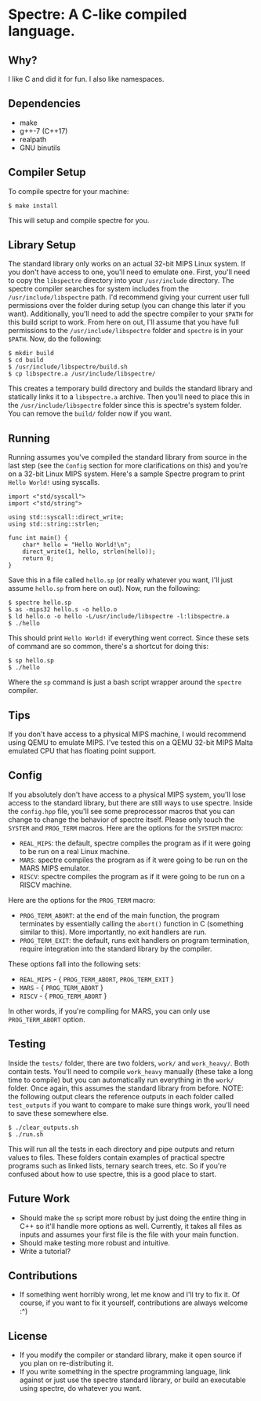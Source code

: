 # Spectre: A C-like compiled language.

## Why?
I like C and did it for fun. I also like namespaces.

## Dependencies
* make
* g++\-7 (C++17)
* realpath
* GNU binutils

## Compiler Setup
To compile spectre for your machine:
```
$ make install
```
This will setup and compile spectre for you.

## Library Setup
The standard library only works on an actual 32-bit MIPS Linux system. If you don't have access to one, you'll need to emulate one.
First, you'll need to copy the `libspectre` directory into your `/usr/include` directory. The spectre compiler searches for system includes from the
`/usr/include/libspectre` path. I'd recommend giving your current user full permissions over the folder during setup (you can change this later if you want).
Additionally, you'll need to add the spectre compiler to your `$PATH` for this build script to work.
From here on out, I'll assume that you have full permissions to the `/usr/include/libspectre` folder and `spectre` is in your `$PATH`.
Now, do the following:
```
$ mkdir build
$ cd build
$ /usr/include/libspectre/build.sh
$ cp libspectre.a /usr/include/libspectre/
```
This creates a temporary build directory and builds the standard library and statically links it to a `libspectre.a` archive.
Then you'll need to place this in the `/usr/include/libspectre` folder since this is spectre's system folder.
You can remove the `build/` folder now if you want.

## Running
Running assumes you've compiled the standard library from source in the last step (see the `Config` section for more clarifications on this) and you're on a 32-bit Linux MIPS system.
Here's a sample Spectre program to print `Hello World!` using syscalls.
```
import <"std/syscall">
import <"std/string">

using std::syscall::direct_write;
using std::string::strlen;

func int main() {
	char* hello = "Hello World!\n";
	direct_write(1, hello, strlen(hello));
	return 0;
}
```
Save this in a file called `hello.sp` (or really whatever you want, I'll just assume `hello.sp` from here on out).
Now, run the following:
```
$ spectre hello.sp
$ as -mips32 hello.s -o hello.o
$ ld hello.o -o hello -L/usr/include/libspectre -l:libspectre.a
$ ./hello
```
This should print `Hello World!` if everything went correct. Since these sets of command are so common, there's a shortcut for doing this:
```
$ sp hello.sp
$ ./hello
```
Where the `sp` command is just a bash script wrapper around the `spectre` compiler.

## Tips
If you don't have access to a physical MIPS machine, I would recommend using QEMU to emulate MIPS. I've tested this on a QEMU 32-bit MIPS Malta emulated CPU that has floating point support.

## Config
If you absolutely don't have access to a physical MIPS system, you'll lose access to the standard library, but there are still ways to use spectre.
Inside the `config.hpp` file, you'll see some preprocessor macros that you can change to change the behavior of spectre itself.
Please only touch the `SYSTEM` and `PROG_TERM` macros.
Here are the options for the `SYSTEM` macro:
* `REAL_MIPS`: the default, spectre compiles the program as if it were going to be run on a real Linux machine.
* `MARS`: spectre compiles the program as if it were going to be run on the MARS MIPS emulator.
* `RISCV`: spectre compiles the program as if it were going to be run on a RISCV machine.

Here are the options for the `PROG_TERM` macro:
* `PROG_TERM_ABORT`: at the end of the main function, the program terminates by essentially calling the `abort()` function in C (something similar to this). More importantly, no exit handlers are run.
* `PROG_TERM_EXIT`: the default, runs exit handlers on program termination, require integration into the standard library by the compiler.

These options fall into the following sets:
* `REAL_MIPS` - { `PROG_TERM_ABORT`, `PROG_TERM_EXIT` }
* `MARS` - { `PROG_TERM_ABORT` }
* `RISCV` - { `PROG_TERM_ABORT` }

In other words, if you're compiling for MARS, you can only use `PROG_TERM_ABORT` option.

## Testing
Inside the `tests/` folder, there are two folders, `work/` and `work_heavy/`. Both contain tests. You'll need to compile `work_heavy` manually (these take a long time to compile) but you can automatically run everything in the `work/` folder.
Once again, this assumes the standard library from before.
NOTE: the following output clears the reference outputs in each folder called `test_outputs` if you want to compare to make sure things work, you'll need to save these somewhere else.
```
$ ./clear_outputs.sh
$ ./run.sh
```
This will run all the tests in each directory and pipe outputs and return values to files. These folders contain examples of practical spectre programs such as linked lists, ternary search trees, etc. So if you're confused about how to use spectre, this is a good place to start.

## Future Work
* Should make the `sp` script more robust by just doing the entire thing in C++ so it'll handle more options as well. Currently, it takes all files as inputs and assumes your first file is the file with your main function.
* Should make testing more robust and intuitive.
* Write a tutorial?

## Contributions
* If something went horribly wrong, let me know and I'll try to fix it. Of course, if you want to fix it yourself, contributions are always welcome :^)

## License
* If you modify the compiler or standard library, make it open source if you plan on re-distributing it.
* If you write something in the spectre programming language, link against or just use the spectre standard library, or build an executable using spectre, do whatever you want.
